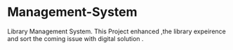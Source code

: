 # Management-System
Library Management System.
This  Project enhanced ,the library expeirence and sort the coming issue with digital solution .
